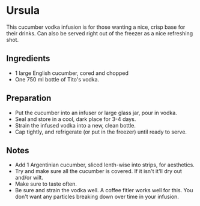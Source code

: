 Ursula
===========

This cucumber vodka infusion is for those wanting a nice, crisp base for their drinks. Can also be served right out of the freezer as a nice refreshing shot.


Ingredients
-----------
* 1 large English cucumber, cored and chopped
* One 750 ml bottle of Tito's vodka.

Preparation
-----------

* Put the cucumber into an infuser or large glass jar, pour in vodka.
* Seal and store in a cool, dark place for 3-4 days.
* Strain the infused vodka into a new, clean bottle.
* Cap tightly, and refrigerate (or put in the freezer) until ready to serve.


Notes
-----------

* Add 1 Argentinian cucumber, sliced lenth-wise into strips, for aesthetics.
* Try and make sure all the cucumber is covered. If it isn't it'll dry out and/or wilt.
* Make sure to taste often.
* Be sure and strain the vodka well. A coffee fitler works well for this. You don't want any particles breaking down over time in your infusion.
